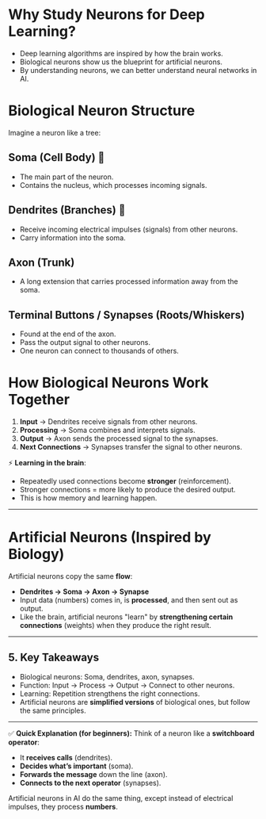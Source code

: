 # Why Study Neurons for Deep Learning?

* Deep learning algorithms are inspired by how the brain works.
* Biological neurons show us the blueprint for artificial neurons.
* By understanding neurons, we can better understand neural networks in AI.


# Biological Neuron Structure

Imagine a neuron like a tree:

## Soma (Cell Body) 🧠
   * The main part of the neuron.
   * Contains the nucleus, which processes incoming signals.

## Dendrites (Branches) 🌿
   * Receive incoming electrical impulses (signals) from other neurons.
   * Carry information into the soma.

## Axon (Trunk)
   * A long extension that carries processed information away from the soma.

## Terminal Buttons / Synapses (Roots/Whiskers)
   * Found at the end of the axon.
   * Pass the output signal to other neurons.
   * One neuron can connect to thousands of others.


# How Biological Neurons Work Together

1. **Input** → Dendrites receive signals from other neurons.
2. **Processing** → Soma combines and interprets signals.
3. **Output** → Axon sends the processed signal to the synapses.
4. **Next Connections** → Synapses transfer the signal to other neurons.

⚡ **Learning in the brain**:

* Repeatedly used connections become **stronger** (reinforcement).
* Stronger connections = more likely to produce the desired output.
* This is how memory and learning happen.

---

#  Artificial Neurons (Inspired by Biology)

Artificial neurons copy the same **flow**:

* **Dendrites → Soma → Axon → Synapse**
* Input data (numbers) comes in, is **processed**, and then sent out as output.
* Like the brain, artificial neurons "learn" by **strengthening certain connections** (weights) when they produce the right result.

---

## 5. Key Takeaways

* Biological neurons: Soma, dendrites, axon, synapses.
* Function: Input → Process → Output → Connect to other neurons.
* Learning: Repetition strengthens the right connections.
* Artificial neurons are **simplified versions** of biological ones, but follow the same principles.

---

✅ **Quick Explanation (for beginners):**
Think of a neuron like a **switchboard operator**:

* It **receives calls** (dendrites).
* **Decides what’s important** (soma).
* **Forwards the message** down the line (axon).
* **Connects to the next operator** (synapses).

Artificial neurons in AI do the same thing, except instead of electrical impulses, they process **numbers**.